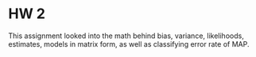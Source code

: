 # HW 2
This assignment looked into the math behind bias, variance, likelihoods, estimates, models in matrix form, as well as classifying error rate of MAP.
